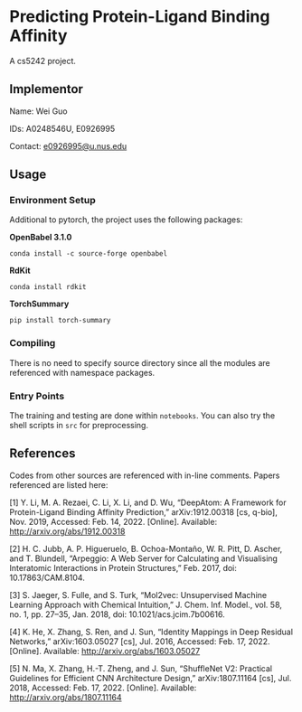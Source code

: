 # Predicting Protein-Ligand Binding Affinity
A cs5242 project.

## Implementor

Name: Wei Guo

IDs: A0248546U, E0926995

Contact: e0926995@u.nus.edu

## Usage

### Environment Setup
Additional to pytorch, the project uses the following packages:

**OpenBabel 3.1.0**
```commandline
conda install -c source-forge openbabel
```
**RdKit**
```commandline
conda install rdkit
```

**TorchSummary**
```commandline
pip install torch-summary
```

### Compiling
There is no need to specify source directory since all the modules are referenced with namespace packages.

### Entry Points
The training and testing are done within `notebooks`. You can also try the shell scripts in `src` for preprocessing.

## References
Codes from other sources are referenced with in-line comments. Papers referenced are listed here:

[1] Y. Li, M. A. Rezaei, C. Li, X. Li, and D. Wu, “DeepAtom: A Framework for Protein-Ligand Binding Affinity Prediction,” arXiv:1912.00318 [cs, q-bio], Nov. 2019, Accessed: Feb. 14, 2022. [Online]. Available: http://arxiv.org/abs/1912.00318

[2] H. C. Jubb, A. P. Higueruelo, B. Ochoa-Montaño, W. R. Pitt, D. Ascher, and T. Blundell, “Arpeggio: A Web Server for Calculating and Visualising Interatomic Interactions in Protein Structures,” Feb. 2017, doi: 10.17863/CAM.8104.

[3] S. Jaeger, S. Fulle, and S. Turk, “Mol2vec: Unsupervised Machine Learning Approach with Chemical Intuition,” J. Chem. Inf. Model., vol. 58, no. 1, pp. 27–35, Jan. 2018, doi: 10.1021/acs.jcim.7b00616.

[4] K. He, X. Zhang, S. Ren, and J. Sun, “Identity Mappings in Deep Residual Networks,” arXiv:1603.05027 [cs], Jul. 2016, Accessed: Feb. 17, 2022. [Online]. Available: http://arxiv.org/abs/1603.05027

[5] N. Ma, X. Zhang, H.-T. Zheng, and J. Sun, “ShuffleNet V2: Practical Guidelines for Efficient CNN Architecture Design,” arXiv:1807.11164 [cs], Jul. 2018, Accessed: Feb. 17, 2022. [Online]. Available: http://arxiv.org/abs/1807.11164
